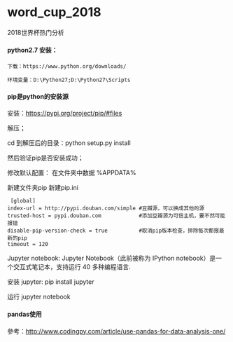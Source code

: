 # word_cup_2018
2018世界杯热门分析


#### python2.7 安装：

    下载：https://www.python.org/downloads/
    
    环境变量：D:\Python27;D:\Python27\Scripts
    
  
#### pip是python的安装源

   安装：https://pypi.org/project/pip/#files
   
   解压；
   
   cd 到解压后的目录：python setup.py install
   
   然后验证pip是否安装成功；
   
   修改默认配置： 在文件夹中数据 %APPDATA%
   
   新建文件夹pip 新建pip.ini
```             
 [global]  
index-url = http://pypi.douban.com/simple #豆瓣源，可以换成其他的源  
trusted-host = pypi.douban.com            #添加豆瓣源为可信主机，要不然可能报错  
disable-pip-version-check = true          #取消pip版本检查，排除每次都报最新的pip  
timeout = 120              
```

Jupyter notebook: Jupyter Notebook（此前被称为 IPython notebook）是一个交互式笔记本，支持运行 40 多种编程语言.

安装 jupyter: pip install jupyter

运行 jupyter notebook

#### pandas使用
參考：http://www.codingpy.com/article/use-pandas-for-data-analysis-one/
